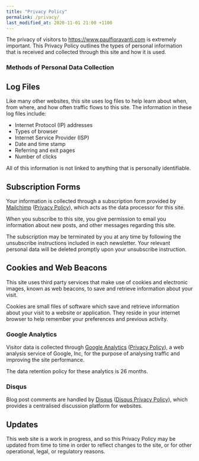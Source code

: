 ```yaml
---
title: "Privacy Policy"
permalink: /privacy/
last_modified_at: 2020-11-01 21:00 +1100
---
```


The privacy of visitors to <https://www.paulfioravanti.com> is extremely important.
This Privacy Policy outlines the types of personal information that is received
and collected through this site and how it is used.

### Methods of Personal Data Collection

## Log Files

Like many other websites, this site uses log files to help learn about when,
from where, and how often traffic flows to this site. The information in these
log files include:

- Internet Protocol (IP) addresses
- Types of browser
- Internet Service Provider (ISP)
- Date and time stamp
- Referring and exit pages
- Number of clicks

All of this information is not linked to anything that is personally
identifiable.

## Subscription Forms

Your information is collected through a subscription form provided by
[Mailchimp][] ([Privacy Policy][Mailchimp Privacy Policy]), which acts as the
data processor for this site.

When you subscribe to this site, you give permission to email you information
about new posts, and other messages regarding this site.

The subscription may be terminated by you at any time by following the
unsubscribe instructions included in each newsletter. Your relevant personal
data will be deleted promptly upon your unsubscribe instruction.

## Cookies and Web Beacons

This site uses third party services that make use of cookies and electronic
images, known as web beacons, to save and retrieve information about your visit.

Cookies are small files of software which save and retrieve information about
your visit to a website or application. They reside in your internet browser to
help remember your preferences and previous activity.

### Google Analytics

Visitor data is collected through [Google Analytics][]
([Privacy Policy][Google Analytics Privacy Policy]), a web analysis service of
Google, Inc, for the purpose of analysing traffic and improving the site
performance.

The data retention policy for these analytics is 26 months.

### Disqus

Blog post comments are handled by [Disqus][] ([Disqus Privacy Policy][]), which
provides a centralised discussion platform for websites.

## Updates

This web site is a work in progress, and so this Privacy Policy may be updated
from time to time in order to reflect changes to the site, or for other
operational, legal, or regulatory reasons.

[Disqus]: https://disqus.com/
[Disqus Privacy Policy]: https://help.disqus.com/en/articles/1717103-disqus-privacy-policy
[Google Analytics]: https://analytics.google.com/analytics/web/
[Google Analytics Privacy Policy]: https://policies.google.com/privacy
[Mailchimp]: https://mailchimp.com/
[Mailchimp Privacy Policy]: https://mailchimp.com/legal/privacy/
